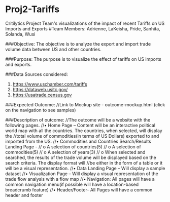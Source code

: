 # Proj2-Tariffs
Critilytics Project Team's visualizations of the impact of recent Tariffs on US Imports and Exports
#Team Members: Adrienne, LaKeisha, Pride, Sanhita, Solanda, Wusi

###Objective: 
The objective is to analyze the export and import trade volume data between US and other countries.

###Purpose:
The purpose is to visualize the effect of  tariffs on US imports and exports. 

###Data Sources considered: 
1.	https://www.uschamber.com/tariffs
2.	https://dataweb.usitc.gov/
3.	https://usatrade.census.gov


###Expected Outcome:
//Link to Mockup site - outcome-mockup.html (click on the navigation to see samples)

###Description of outcome:
//The outcome will be a website with the following pages.
//•	Home Page – Content will be an interactive political world map with all the countries. The countries, when selected, will display the //total volume of commodities(in terms of US Dollars) exported to and imported from the US.
//•	Commodities and Countries Search/Results Landing Page -
//  o	  A selection of countries(5)
//  o	A selection of commodities(5)
//  o	A selection of years(3)
//  o	When selected and searched, the results of the trade volume will be displayed based on the search criteria. The display format will //be either in the form of a table or it will be a visual representation.
//•	Data Landing Page – Will display a sample dataset
//•	Visualization Page – Will display a visual representation of the trade flow analysis with a flow map
//•	Navigation: All pages will have a common navigation menu(if possible will have a location-based breadcrumb feature)
//•	Header/Footer- All Pages will have a common header and footer
